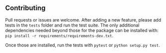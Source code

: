 ## Contributing

Pull requests or issues are welcome. After adding a new feature, please add tests in the `tests` folder and run the test suite. The only additional dependencies needed beyond those for the package can be installed with: `pip install -r requirements/requirements-dev.txt`.
  
Once those are installed, run the tests with `pytest` or `python setup.py test`.

